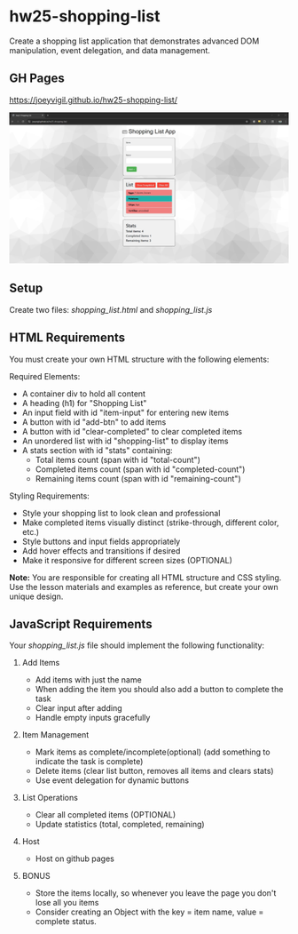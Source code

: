 # hw25-shopping-list
Create a shopping list application that demonstrates advanced DOM manipulation, event delegation, and data management.

## GH Pages

https://joeyvigil.github.io/hw25-shopping-list/

![Shopping List Screenshot](preview.jpg)

## Setup

Create two files: *shopping_list.html* and *shopping_list.js*

## HTML Requirements

You must create your own HTML structure with the following elements:

Required Elements:

-   A container div to hold all content
-   A heading (h1) for "Shopping List"
-   An input field with id "item-input" for entering new items
-   A button with id "add-btn" to add items
-   A button with id "clear-completed" to clear completed items
-   An unordered list with id "shopping-list" to display items
-   A stats section with id "stats" containing:
    -   Total items count (span with id "total-count")
    -   Completed items count (span with id "completed-count")
    -   Remaining items count (span with id "remaining-count")

Styling Requirements:

-   Style your shopping list to look clean and professional
-   Make completed items visually distinct (strike-through, different color, etc.)
-   Style buttons and input fields appropriately
-   Add hover effects and transitions if desired
-   Make it responsive for different screen sizes (OPTIONAL)

**Note:** You are responsible for creating all HTML structure and CSS styling. Use the lesson materials and examples as reference, but create your own unique design.

## JavaScript Requirements

Your *shopping_list.js* file should implement the following functionality:

1.  Add Items
    -   Add items with just the name
    -   When adding the item you should also add a button to complete the task
    -   Clear input after adding
    -   Handle empty inputs gracefully

2.  Item Management
    -   Mark items as complete/incomplete(optional) (add something to indicate the task is complete)
    -   Delete items (clear list button, removes all items and clears stats)
    -   Use event delegation for dynamic buttons

3.  List Operations
    -   Clear all completed items (OPTIONAL)
    -   Update statistics (total, completed, remaining)

4.  Host
    -   Host on github pages

5.  BONUS
    -   Store the items locally, so whenever you leave the page you don't lose all you items
    -   Consider creating an Object with the key = item name, value = complete status.